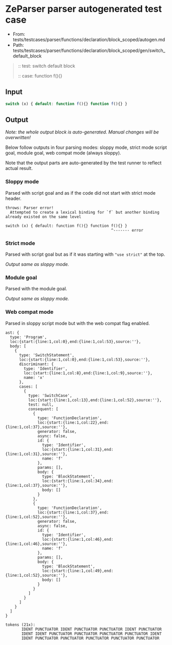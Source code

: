 # ZeParser parser autogenerated test case

- From: tests/testcases/parser/functions/declaration/block_scoped/autogen.md
- Path: tests/testcases/parser/functions/declaration/block_scoped/gen/switch_default_block

> :: test: switch default block
>
> :: case: function f(){}

## Input


`````js
switch (x) { default: function f(){} function f(){} }
`````

## Output

_Note: the whole output block is auto-generated. Manual changes will be overwritten!_

Below follow outputs in four parsing modes: sloppy mode, strict mode script goal, module goal, web compat mode (always sloppy).

Note that the output parts are auto-generated by the test runner to reflect actual result.

### Sloppy mode

Parsed with script goal and as if the code did not start with strict mode header.

`````
throws: Parser error!
  Attempted to create a lexical binding for `f` but another binding already existed on the same level

switch (x) { default: function f(){} function f(){} }
                                              ^------- error
`````

### Strict mode

Parsed with script goal but as if it was starting with `"use strict"` at the top.

_Output same as sloppy mode._

### Module goal

Parsed with the module goal.

_Output same as sloppy mode._

### Web compat mode

Parsed in sloppy script mode but with the web compat flag enabled.

`````
ast: {
  type: 'Program',
  loc:{start:{line:1,col:0},end:{line:1,col:53},source:''},
  body: [
    {
      type: 'SwitchStatement',
      loc:{start:{line:1,col:0},end:{line:1,col:53},source:''},
      discriminant: {
        type: 'Identifier',
        loc:{start:{line:1,col:8},end:{line:1,col:9},source:''},
        name: 'x'
      },
      cases: [
        {
          type: 'SwitchCase',
          loc:{start:{line:1,col:13},end:{line:1,col:52},source:''},
          test: null,
          consequent: [
            {
              type: 'FunctionDeclaration',
              loc:{start:{line:1,col:22},end:{line:1,col:37},source:''},
              generator: false,
              async: false,
              id: {
                type: 'Identifier',
                loc:{start:{line:1,col:31},end:{line:1,col:31},source:''},
                name: 'f'
              },
              params: [],
              body: {
                type: 'BlockStatement',
                loc:{start:{line:1,col:34},end:{line:1,col:37},source:''},
                body: []
              }
            },
            {
              type: 'FunctionDeclaration',
              loc:{start:{line:1,col:37},end:{line:1,col:52},source:''},
              generator: false,
              async: false,
              id: {
                type: 'Identifier',
                loc:{start:{line:1,col:46},end:{line:1,col:46},source:''},
                name: 'f'
              },
              params: [],
              body: {
                type: 'BlockStatement',
                loc:{start:{line:1,col:49},end:{line:1,col:52},source:''},
                body: []
              }
            }
          ]
        }
      ]
    }
  ]
}

tokens (21x):
       IDENT PUNCTUATOR IDENT PUNCTUATOR PUNCTUATOR IDENT PUNCTUATOR
       IDENT IDENT PUNCTUATOR PUNCTUATOR PUNCTUATOR PUNCTUATOR IDENT
       IDENT PUNCTUATOR PUNCTUATOR PUNCTUATOR PUNCTUATOR PUNCTUATOR
`````

